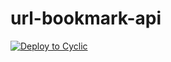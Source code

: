 # url-bookmark-api

[![Deploy to Cyclic](https://deploy.cyclic.sh/button.svg)](https://deploy.cyclic.sh/)
